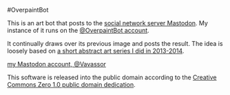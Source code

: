 #OverpaintBot

This is an art bot that posts to the [social network server Mastodon](https://mastodon.social). My instance of it runs on the [@OverpaintBot account](https://mastodon.social/users/OverpaintBot).

It continually draws over its previous image and posts the result. The idea is loosely based on [a short abstract art series I did in 2013-2014](http://vavassor.tumblr.com/tagged/vavremix).

[my Mastodon account, @Vavassor](http://mastodon.social/users/Vavassor)

This software is released into the public domain according to the [Creative Commons Zero 1.0 public domain dedication](https://creativecommons.org/publicdomain/zero/1.0/).

